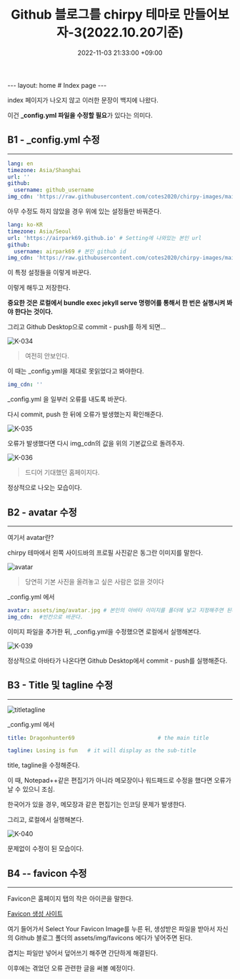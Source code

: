 ﻿---
title : Github 블로그를 chirpy 테마로 만들어보자-3(2022.10.20기준)
date : 2022-11-03 21:33:00 +09:00
categories : [IT개발, Github-Blog]
tags : [Githubblog, chirpy, ruby error, 깃헙 블로그 오류] 
---



--- layout: home # Index page ---

index 페이지가 나오지 않고 이러한 문장이 백지에 나왔다.

이건 **_config.yml 파일을 수정할 필요**가 있다는 의미다.




## B1 - _config.yml 수정
---

```yml
lang: en
timezone: Asia/Shanghai
url: ''
github:
  username: github_username             
img_cdn: 'https://raw.githubusercontent.com/cotes2020/chirpy-images/main'
```

아무 수정도 하지 않았을 경우 위에 있는 설정들만 바꿔준다.

```yml
lang: ko-KR
timezone: Asia/Seoul
url: 'https://airpark69.github.io' # Setting에 나와있는 본인 url
github:
  username: airpark69 # 본인 github id             
img_cdn: 'https://raw.githubusercontent.com/cotes2020/chirpy-images/main' # 이미지 참조할 때의 주소값인데 나중에 avatar의 설정을 바꾸기 위해서는 이 값을 빈칸으로 해놓아야 한다. 지금은 이 상태를 유지.
```

이 특정 설정들을 이렇게 바꾼다.

이렇게 해두고 저장한다.

**중요한 것은 로컬에서 bundle exec jekyll serve 명령어를 통해서 한 번은 실행시켜 봐야 한다는 것이다.**

그리고 Github Desktop으로 commit - push를 하게 되면...

![K-034](https://user-images.githubusercontent.com/50907018/197348832-0ef09e69-e3ac-44f1-99a9-fa9eca9f8d94.jpg)

> 여전히 안보인다.

이 때는 _config.yml을 제대로 못읽었다고 봐야한다.

```yml
img_cdn: ''
```
_config.yml 을 일부러 오류를 내도록 바꾼다.

다시 commit, push 한 뒤에 오류가 발생했는지 확인해준다.

![K-035](https://user-images.githubusercontent.com/50907018/197349236-9226df28-19f9-4e76-8a33-1c08c7627f32.jpg)

오류가 발생했다면 다시 img_cdn의 값을 위의 기본값으로 돌려주자.

![K-036](https://user-images.githubusercontent.com/50907018/197349318-bc09e92b-5fa2-41aa-a8b3-df78d9aa516b.jpg)
> 드디어 기대했던 홈페이지다.

정상적으로 나오는 모습이다.

## B2 - avatar 수정
---

여기서 avatar란? 

chirpy 테마에서 왼쪽 사이드바의 프로필 사진같은 동그란 이미지를 말한다.

![avatar](https://user-images.githubusercontent.com/50907018/197349472-636f1592-6698-45c2-80de-898364aef015.jpg)

> 당연히 기본 사진을 올려놓고 싶은 사람은 없을 것이다


_config.yml 에서

```yml
avatar: assets/img/avatar.jpg # 본인의 아바타 이미지를 폴더에 넣고 지정해주면 된다.
img_cdn:  #빈칸으로 바꾼다.
```

이미지 파일을 추가한 뒤, _config.yml을 수정했으면 로컬에서 실행해본다.

![K-039](https://user-images.githubusercontent.com/50907018/197666123-3cae2e5b-babe-44f6-af1b-1e3c71c00c68.jpg)

정상적으로 아바타가 나온다면 Github Desktop에서 commit - push를 실행해준다.


## B3 - Title 및 tagline 수정

---

![titletagline](https://user-images.githubusercontent.com/50907018/197666899-69d20a33-2f25-4ff7-a9d8-e8d451423292.jpg)

_config.yml 에서
```yml
title: Dragonhunter69                          # the main title

tagline: Losing is fun   # it will display as the sub-title
```

title, tagline을 수정해준다.

이 때, Notepad++같은 편집기가 아니라 메모장이나 워드패드로 수정을 했다면 오류가 날 수 있으니 조심.

한국어가 있을 경우, 메모장과 같은 편집기는 인코딩 문제가 발생한다.

그리고, 로컬에서 실행해본다.

![K-040](https://user-images.githubusercontent.com/50907018/197668320-1aedf4f5-4474-446f-9c92-b6b45bded4a9.jpg)

문제없이 수정이 된 모습이다.


## B4 -- favicon 수정

---
Favicon은 홈페이지 탭의 작은 아이콘을 말한다.


[Favicon 생성 사이트](https://realfavicongenerator.net/)

여기 들어가서 Select Your Favicon Image를 누른 뒤, 생성받은 파일을 받아서 자신의 Github 블로그 폴더의 assets/img/favicons 에다가 넣어주면 된다.

겹치는 파일만 넣어서 덮어쓰기 해주면 간단하게 해결된다.




이후에는 겪었던 오류 관련한 글을 써볼 예정이다.
